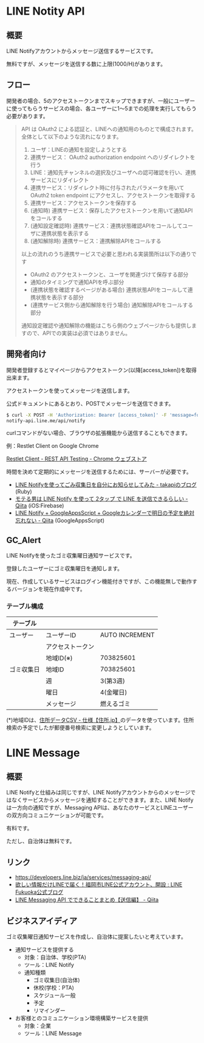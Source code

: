# LINE Notity API

## 概要

LINE Notifyアカウントからメッセージ送信するサービスです。

無料ですが、メッセージを送信する数に上限(1000/H)があります。



## フロー

開発者の場合、5のアクセストークンまでスキップできますが、一般にユーザーに使ってもらうサービスの場合、各ユーザーに1〜5までの処理を実行してもらう必要があります。

> API は OAuth2 による認証と、LINEへの通知用のものとで構成されます。全体として以下のような流れになります。
>
> 1. ユーザ：LINEの通知を設定しようとする
> 2. 連携サービス： OAuth2 authorization endpoint へのリダイレクトを行う
> 3. LINE：通知先チャンネルの選択及びユーザへの認可確認を行い、連携サービスにリダイレクト
> 4. 連携サービス：リダイレクト時に付与されたパラメータを用いて OAuth2 token endpoint にアクセスし、アクセストークンを取得する
> 5. 連携サービス：アクセストークンを保存する
> 6. (通知時) 連携サービス：保存したアクセストークンを用いて通知APIをコールする
> 7. (通知設定確認時) 連携サービス：連携状態確認APIをコールしてユーザに連携状態を表示する
> 8. (通知解除時) 連携サービス：連携解除APIをコールする
>
> 以上の流れのうち連携サービスで必要と思われる実装箇所は以下の通りです
>
> - OAuth2 のアクセストークンと、ユーザを関連づけて保存する部分
> - 通知のタイミングで通知APIを呼ぶ部分
> - (連携状態を確認するページがある場合) 連携状態APIをコールして連携状態を表示する部分
> - (連携サービス側から通知解除を行う場合) 通知解除APIをコールする部分
>
> 通知設定確認や通知解除の機能はこちら側のウェブページからも提供しますので、APIでの実装は必須ではありません。



## 開発者向け

開発者登録するとマイページからアクセストークン(以降[access_token])を取得出来ます。

アクセストークンを使ってメッセージを送信します。

公式ドキュメントにあるとおり、POSTでメッセージを送信できます。

```bash
$ curl -X POST -H 'Authorization: Bearer [access_token]' -F 'message=foobar' https://  
notify-api.line.me/api/notify
```

curlコマンドがない場合、ブラウザの拡張機能から送信することもできます。

例：Restlet Client on Google Chrome

[Restlet Client \- REST API Testing \- Chrome ウェブストア](https://chrome.google.com/webstore/detail/restlet-client-rest-api-t/aejoelaoggembcahagimdiliamlcdmfm)



時間を決めて定期的にメッセージを送信するためには、サーバーが必要です。

- [LINE Notifyを使ってごみ収集日を自分にお知らせしてみた \- takapiのブログ](http://takapi86.hatenablog.com/entry/2017/01/02/224244) (Ruby)
- [モテる男は LINE Notify を使って 2タップ で LINE を送信できるらしい \- Qiita](https://qiita.com/RyoAbe/items/dd969935f3267d0ad8c2) (iOS:Firebase)
- [LINE Notify \+ GoogleAppsScript \+ Googleカレンダーで明日の予定を絶対忘れない \- Qiita](https://qiita.com/imajoriri/items/e211547438967827661f) (GoogleAppsScript)



## GC_Alert

LINE Notifyを使ったゴミ収集曜日通知サービスです。

登録したユーザーにゴミ収集曜日を通知します。

現在、作成しているサービスはログイン機能付きですが、この機能無しで動作するバージョンを現在作成中です。

### テーブル構成

| テーブル   |                  |                |
| ---------- | ---------------- | -------------- |
| ユーザー   | ユーザーID       | AUTO INCREMENT |
|            | アクセストークン |                |
|            | 地域ID(※)        | 703825601      |
| ゴミ収集日 | 地域ID           | 703825601      |
|            | 週               | 3(第3週)       |
|            | 曜日             | 4(金曜日)      |
|            | メッセージ       | 燃えるゴミ     |

(*)地域IDは、[住所データCSV \- 仕様【住所\.jp】](http://jusyo.jp/csv/document.html)のデータを使っています。住所検索の予定でしたが郵便番号検索に変更しようとしています。

# LINE Message

## 概要

LINE Notifyと仕組みは同じですが、LINE Notifyアカウントからのメッセージではなくサービスからメッセージを通知することができます。また、LINE Notifyは一方向の通知ですが、Messaging APIは、あなたのサービスとLINEユーザーの双方向コミュニケーションが可能です。

有料です。

ただし、自治体は無料です。



## リンク

- https://developers.line.biz/ja/services/messaging-api/
- [欲しい情報だけLINEで届く！福岡市LINE公式アカウント、開設 : LINE Fukuoka公式ブログ](http://linefukuoka.blog.jp/archives/69828494.html)
- [LINE Messaging API でできることまとめ【送信編】 \- Qiita](https://qiita.com/kakakaori830/items/52e52d969800de61ce28)



## ビジネスアイディア

ゴミ収集曜日通知サービスを作成し、自治体に提案したいと考えています。

- 通知サービスを提供する
  - 対象：自治体、学校(PTA)
  - ツール：LINE Notify
  - 通知種類
    - ゴミ収集日(自治体)
    - 休校(学校：PTA)
    - スケジュール一般
    - 予定
    - リマインダー
- お客様とのコミュニケーション環境構築サービスを提供
  - 対象：企業
  - ツール：LINE Message